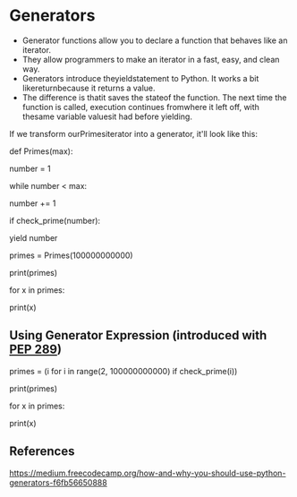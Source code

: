 # Generators

- Generator functions allow you to declare a function that behaves like an iterator.
- They allow programmers to make an iterator in a fast, easy, and clean way.
- Generators introduce theyieldstatement to Python. It works a bit likereturnbecause it returns a value.
- The difference is thatit saves the stateof the function. The next time the function is called, execution continues fromwhere it left off, with thesame variable valuesit had before yielding.

If we transform ourPrimesiterator into a generator, it'll look like this:

def Primes(max):

number = 1

while number < max:

number += 1

if check_prime(number):

yield number

primes = Primes(100000000000)

print(primes)

for x in primes:

print(x)

## Using Generator Expression (introduced with [PEP 289](https://www.python.org/dev/peps/pep-0289/))

primes = (i for i in range(2, 100000000000) if check_prime(i))

print(primes)

for x in primes:

print(x)

## References

https://medium.freecodecamp.org/how-and-why-you-should-use-python-generators-f6fb56650888
